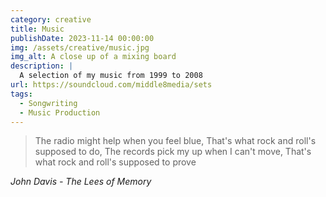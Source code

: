 ```yaml
---
category: creative
title: Music
publishDate: 2023-11-14 00:00:00
img: /assets/creative/music.jpg
img_alt: A close up of a mixing board
description: |
  A selection of my music from 1999 to 2008
url: https://soundcloud.com/middle8media/sets
tags:
  - Songwriting
  - Music Production
---
```


<blockquote class="" cite="John Davis - The Lees of Memory">
The radio might help when you feel blue,  
That's what rock and roll's supposed to do,  
The records pick my up when I can't move,  
That's what rock and roll's supposed to prove
</blockquote>
<cite class="block text-right text-lg text-foreground">John Davis - The Lees of Memory</cite>
